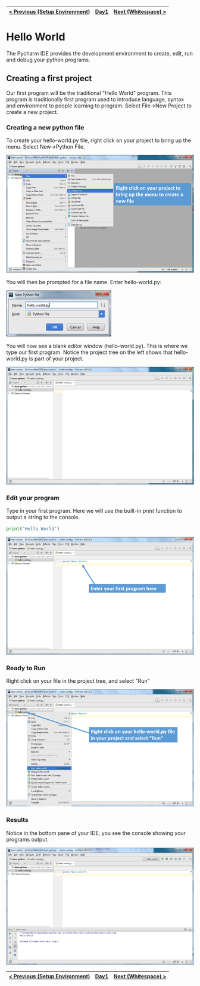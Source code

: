|[< Previous (Setup Environment)](Setup.md) | [Day1](../README.md)| [Next (Whitespace) >](Whitespace.md) |
|----|----|----|
# Hello World

The Pycharm IDE provides the development environment to create, edit, run and debug your
python programs.

## Creating a first project

Our first program will be the traditional "Hello World" program. This program is traditionally
first program used to introduce language, syntax and environment to people learning to program. Select File->New Project to create a new project.

### Creating a new python file

To create your hello-world.py file, right click on your project to bring up the menu. 
Select New->Python File.

![](.HelloWorld_images/new_file_menu.png)

You will then be prompted for a file name. Enter hello-world.py:

![](.HelloWorld_images/new_file.png)

You will now see a blank editor window (hello-world.py). This is where we type our first 
program. Notice the project tree on the left shows that hello-world.py is part of your project.

![](.HelloWorld_images/empty_file.png)

### Edit your program

Type in your first program. Here we will use the built-in *print* function to output a string to the console.

```python
print("Hello World")
```

![](.HelloWorld_images/first_program.png)

### Ready to Run

Right click on your file in the project tree, and select "Run"

![](.HelloWorld_images/run_first_program.png)

### Results

Notice in the bottom pane of your IDE, you see the console showing your programs output.

![](.HelloWorld_images/results.png)


|[< Previous (Setup Environment)](Setup.md) | [Day1](../README.md)| [Next (Whitespace) >](Whitespace.md) |
|----|----|----|